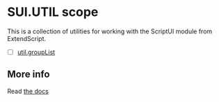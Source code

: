 # SUI.UTIL scope

This is a collection of utilities for working with the ScriptUI module from ExtendScript.

  - [ ] [util.groupList](groupList) 

## More info

Read [the docs](../../docs/README.md)
